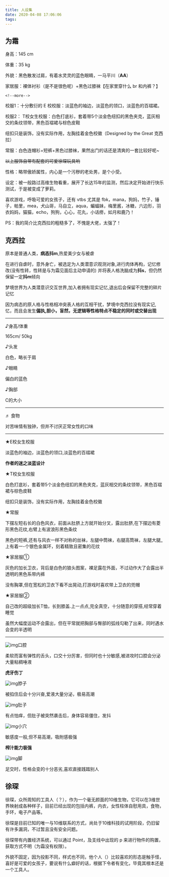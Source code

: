```yaml
---
title: 人设集
date: 2020-04-08 17:06:06
tags:
---
```


## 为霜

身高：145 cm

体重：35 kg

外貌：黑色散发过肩，有着水灵灵的蓝色眼睛，一马平川（**AA**）

家居服：裸体衬衫（是不是很色呢）+黑色过膝袜【在家里穿什么 br 和内裤？】

```hxml
<!--more-->
```

校服1：十分敷衍的 E 校校服：淡蓝色的袖边，淡蓝色的领口，淡蓝色的百褶裙。

 校服2： T校女生校服：白色打底衫，套着带5个淡金色纽扣的黑色夹克，蓝灰相交的条纹领带，黑色百褶裙与棕色皮鞋

纽扣只是装饰，没有实际作用，左胸挂着金色校徽（Designed by the Great 克西拉）

常服：白色连帽衫+短裤+黑色过膝袜，果然出门的话还是清爽的一套比较好呢~

~~以上服饰自带有配套的可爱徐琛玩具哟~~

性格：略带傲娇属性，内心是一个污秽的老处男，是个小受。

设定：被一般路过高维生物看重，展开了长达15年的监测，然后决定开始进行快乐测试，于是被变成了萝莉。

喜欢游戏，呼吸可爱的女孩子，还有 vtbs 尤其是 fbk，mana，狗妈，竹子，锤子，帕里，mea，犬山哥，马自立，aqua，蝙蝠妹，梅里酱，冰糖，六边形，羽衣妈妈，猫猫，echo，狗狗，心心，花丸，小话痨，如月和鹿乃！

PS：我的简介比克西拉的粗糙多了，不愧是大佬，太强了！

## 克西拉

原本是普通人类，**病态抖m**,热爱美少女与被虐

在进行自虐时，意外身亡，被选定为人类潜意识观测对象,进行肉体再构，记忆修改(没有性转，性转是与为霜见面后主动申请的) 并将表人格洗脑成为**抖s**，但仍然保留一定**抖m**倾向

梦境世界为人类潜意识交互世界,加入者拥有现实记忆,退出后会保留不完整的碎片记忆

因为病态的原人格与性格相冲突表人格的互相干扰，梦境中克西拉没有现实记,忆，而且会发生**偏执,胆小，盲然，无逻辑等性格特点不稳定的同时或交替出现**

***

♪身高/体重

165cm/ 50kg

♪头发

白色，略长于肩

♪眼睛

偏白的蓝色

♪胸部

C的大小

***

♬ 食物

对苦味情有独钟，但并不讨厌正常女性的口味

***

★E校女生校服

淡蓝色的袖边，淡蓝色的领口,淡蓝色的百褶裙

**作者的迷之淡蓝设计**

★T校女生校服

白色打底衫，套着带5个淡金色纽扣的黑色夹克，蓝灰相交的条纹领带，黑色百褶裙与棕色皮鞋

纽扣只是装饰，没有实际作用，左胸挂着金色校徽

★常服

下摆左短右长的白色风衣，前面从肚脐上方就开始分叉，露出肚脐,在下摆边有菱形黑色花纹,右臂上有波浪形黑色条纹

黑色的短裤,还有与风衣一样不对称的丝袜，左腿中筒袜，右腿高筒袜，左腿大腿_上有着一-个银色金属环，刻着精致且密集的花纹

★家居服①

灰色的加长卫衣，背后是白色的狼头图案，裸足露在外面，不过动作大了会露出半透明的黑色系带内裤

没有胸罩,但在宽松的卫衣下看不出晃动,打游戏时喜欢带上卫衣的兜帽

★家居服②

自己改的超级加长T恤，长到膝盖.上一点点,完全真空，十分随意的穿搭,经常穿着睡觉

虽然大幅度运动不会露出，但在平常就把胸部与臀部的弧线勾勒了出来，同时遇水会变的半透明

***

![img](file:///C:\Users\frost\AppData\Roaming\Tencent\TIM\Temp\9KCFSM89{3Y8HGC2GZPT0~B.png)口腔

柔软而富有弹性的舌头，口交十分厉害，但同时也十分敏感,被进攻时口腔会分泌大量粘稠唾液

**虎牙伤丁**

![img](file:///C:\Users\frost\AppData\Roaming\Tencent\TIM\Temp\9KCFSM89{3Y8HGC2GZPT0~B.png)脖子

被掐住后会十分兴奋,爱液大量分泌，极易高潮

![img](file:///C:\Users\frost\AppData\Roaming\Tencent\TIM\Temp\9KCFSM89{3Y8HGC2GZPT0~B.png)肚子

有点怕痒，但肚子被突然袭击后，身体容易僵住，发抖

![img](file:///C:\Users\frost\AppData\Roaming\Tencent\TIM\Temp\9KCFSM89{3Y8HGC2GZPT0~B.png)小穴

敏感度一般,但不易高潮，吸附感极强

**榨汁能力极强**

![img](file:///C:\Users\frost\AppData\Roaming\Tencent\TIM\Temp\9KCFSM89{3Y8HGC2GZPT0~B.png)脚

足交时，性格会变的十分恶劣,喜欢直接践踏别人

## 徐琛

徐琛，众所周知的工具人（？），作为一个毫无颜面的10维生物，它可以在3维世界映射成各种样子，目前已经出现的包括内裤，内衣，女性柱体自慰用具，食物，手环，电子产品等。

徐琛是目前已知的唯一与10维联系的方式，尚处于10维科技的试用阶段，仍旧留有许多漏洞，不过暂且没有安全问题。

徐琛带有内置经济系统，可以通过 Point，及支线中出现的 p 来进行物件的购置，获取方式不明（为霜没有权限）。

外貌不固定，因为投影不同，样式也不同，他个人（）比较喜欢的形态是触手怪，喜好是可爱的女孩子，要说有什么癖好的话，根据下令者有变化，毕竟其根本还是一个工具人。